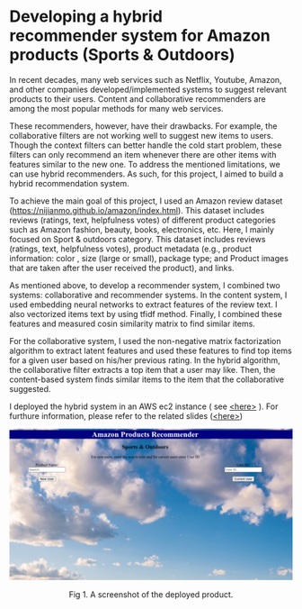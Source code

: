# Developing a hybrid recommender system for Amazon products (Sports & Outdoors)



In recent decades, many web services such as Netflix, Youtube, Amazon, and other companies developed/implemented systems to suggest relevant products to their users. Content and collaborative recommenders are among the most popular methods for many web services.

These recommenders, however, have their drawbacks. For example, the collaborative filters are not working well to suggest new items to users. Though the context filters can better handle the cold start problem, these filters can only recommend an item whenever there are other items with features similar to the new one. To address the mentioned limitations, we can use hybrid recommenders. As such, for this project, I aimed to build a hybrid recommendation system.


To achieve the main goal of this project, I used an Amazon review dataset (https://nijianmo.github.io/amazon/index.html). This dataset includes reviews (ratings, text, helpfulness votes) of different product categories such as Amazon fashion, beauty, books, electronics, etc. Here, I mainly focused on Sport & outdoors category. This dataset includes reviews (ratings, text, helpfulness votes), product metadata (e.g., product information: color , size (large or small), package type; and Product images that are taken after the user received the product), and links.

As mentioned above, to develop a recommender system, I combined two systems: collaborative and recommender systems. In the content system, I used embedding neural networks to extract features of the review text. I also vectorized items text by using tfidf method. Finally, I combined these features and measured cosin similarity matrix to find similar items.

For the collaborative system, I used the non-negative matrix factorization algorithm to extract latent features and used these features to find top items for a given user based on his/her previous rating. In the hybrid algorithm, the collaborative filter extracts a top item that a user may like. Then, the content-based system finds similar items to the item that the collaborative suggested. 

I deployed the hybrid system in an AWS ec2 instance ( see [&lt;here&gt;](http://http://3.84.68.105:8080/) ). For furthure information, please refer to the related slides ([&lt;here&gt;](<slides/Amazon_recommenders.pdf>))

<p align="center">
<img src='Figs/website.png'>
<center>Fig 1. A screenshot of the deployed product. </em>
</p>

